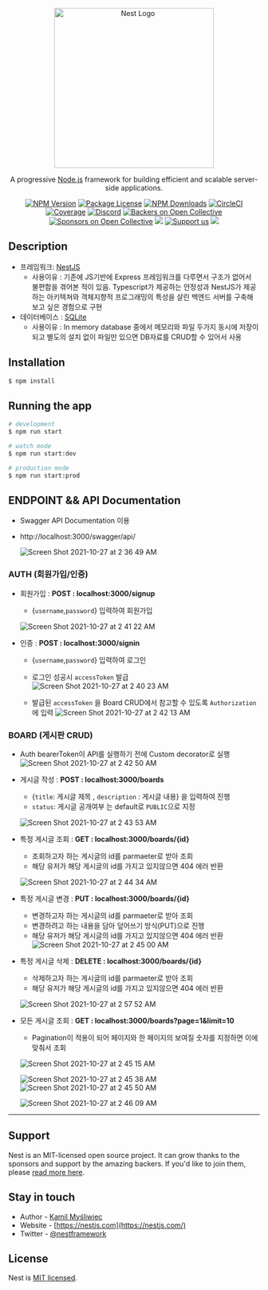 <p align="center">
  <a href="http://nestjs.com/" target="blank"><img src="https://nestjs.com/img/logo_text.svg" width="320" alt="Nest Logo" /></a>
</p>

[circleci-image]: https://img.shields.io/circleci/build/github/nestjs/nest/master?token=abc123def456
[circleci-url]: https://circleci.com/gh/nestjs/nest

  <p align="center">A progressive <a href="http://nodejs.org" target="_blank">Node.js</a> framework for building efficient and scalable server-side applications.</p>
    <p align="center">
<a href="https://www.npmjs.com/~nestjscore" target="_blank"><img src="https://img.shields.io/npm/v/@nestjs/core.svg" alt="NPM Version" /></a>
<a href="https://www.npmjs.com/~nestjscore" target="_blank"><img src="https://img.shields.io/npm/l/@nestjs/core.svg" alt="Package License" /></a>
<a href="https://www.npmjs.com/~nestjscore" target="_blank"><img src="https://img.shields.io/npm/dm/@nestjs/common.svg" alt="NPM Downloads" /></a>
<a href="https://circleci.com/gh/nestjs/nest" target="_blank"><img src="https://img.shields.io/circleci/build/github/nestjs/nest/master" alt="CircleCI" /></a>
<a href="https://coveralls.io/github/nestjs/nest?branch=master" target="_blank"><img src="https://coveralls.io/repos/github/nestjs/nest/badge.svg?branch=master#9" alt="Coverage" /></a>
<a href="https://discord.gg/G7Qnnhy" target="_blank"><img src="https://img.shields.io/badge/discord-online-brightgreen.svg" alt="Discord"/></a>
<a href="https://opencollective.com/nest#backer" target="_blank"><img src="https://opencollective.com/nest/backers/badge.svg" alt="Backers on Open Collective" /></a>
<a href="https://opencollective.com/nest#sponsor" target="_blank"><img src="https://opencollective.com/nest/sponsors/badge.svg" alt="Sponsors on Open Collective" /></a>
  <a href="https://paypal.me/kamilmysliwiec" target="_blank"><img src="https://img.shields.io/badge/Donate-PayPal-ff3f59.svg"/></a>
    <a href="https://opencollective.com/nest#sponsor"  target="_blank"><img src="https://img.shields.io/badge/Support%20us-Open%20Collective-41B883.svg" alt="Support us"></a>
  <a href="https://twitter.com/nestframework" target="_blank"><img src="https://img.shields.io/twitter/follow/nestframework.svg?style=social&label=Follow"></a>
</p>
  <!--[![Backers on Open Collective](https://opencollective.com/nest/backers/badge.svg)](https://opencollective.com/nest#backer)
  [![Sponsors on Open Collective](https://opencollective.com/nest/sponsors/badge.svg)](https://opencollective.com/nest#sponsor)-->

## Description

- 프레임워크: [NestJS](https://github.com/nestjs/nest) 
  - 사용이유 : 기존에 JS기반에 Express 프레임워크를 다루면서 구조가 없어서 불편함을 겪어본 적이 있음. Typescript가 제공하는 안정성과 NestJS가 제공하는 아키텍쳐와 객체지향적 프로그래밍의 특성을 살린 백엔드 서버를 구축해보고 싶은 경험으로 구현
- 데이터베이스 : [SQLite](https://github.com/sqlite/sqlite)
  - 사용이유 : In memory database 중에서 메모리와 파일 두가지 동시에 저장이 되고 별도의 설치 없이 파일만 있으면 DB자료를 CRUD할 수 있어서 사용  

## Installation

```bash
$ npm install
```

## Running the app

```bash
# development
$ npm run start

# watch mode
$ npm run start:dev

# production mode
$ npm run start:prod
```

## ENDPOINT && API Documentation 

- Swagger API Documentation 이용
- http://localhost:3000/swagger/api/ 

  ![Screen Shot 2021-10-27 at 2 36 49 AM](https://user-images.githubusercontent.com/78840341/138978188-3a3013ca-d16e-4ca6-a697-63d4138045ef.png)




### AUTH (회원가입/인증)



- 회원가입 : **POST :  localhost:3000/signup**
  - {`username`,`password`} 입력하여 회원가입  


  ![Screen Shot 2021-10-27 at 2 41 22 AM](https://user-images.githubusercontent.com/78840341/138978321-230f1cae-0efe-4fd5-80e2-22dce7186b62.png)


- 인증 : **POST : localhost:3000/signin**
  - {`username`,`password`} 입력하여 로그인 
  - 로그인 성공시 `accessToken` 발급 
	   ![Screen Shot 2021-10-27 at 2 40 23 AM](https://user-images.githubusercontent.com/78840341/138978267-6c48f692-fd2c-4698-9807-b5b58f55dd07.png)

  - 발급된 `accessToken` 을 Board CRUD에서 참고할 수 있도록  `Authorization`에 입력
  ![Screen Shot 2021-10-27 at 2 42 13 AM](https://user-images.githubusercontent.com/78840341/138979532-2bc1146b-2a33-48ef-841f-ac60dbcbf78d.png)



### BOARD (게시판 CRUD)

- Auth bearerToken이 API를 실행하기 전에 Custom decorator로 실행
  ![Screen Shot 2021-10-27 at 2 42 50 AM](https://user-images.githubusercontent.com/78840341/138979561-a263a60b-054c-48dc-b757-e5b708fa91c0.png)

- 게시글 작성 :  **POST :  localhost:3000/boards**
    - {`title`: 게시글 제목 , `description` : 게시글 내용} 을 입력하여 진행 
    - `status`: 게시글 공개여부 는 default로  `PUBLIC`으로 지정

  ![Screen Shot 2021-10-27 at 2 43 53 AM](https://user-images.githubusercontent.com/78840341/138979580-ba125293-145c-4c07-8b5e-c32961fd8aac.png)  

- 특정 게시글 조회  : **GET :  localhost:3000/boards/{id}**
    - 조회하고자 하는 게시글의 id를 parmaeter로 받아 조회 
    - 해당 유저가 해당 게시글의 id를 가지고 있지않으면 404 에러 반환

  ![Screen Shot 2021-10-27 at 2 44 34 AM](https://user-images.githubusercontent.com/78840341/138979612-a0a7553e-021b-458e-a012-613367ebce56.png)


- 특정 게시글 변경  : **PUT :  localhost:3000/boards/{id}**
    - 변경하고자 하는 게시글의 id를 parmaeter로 받아 조회 
    - 변경하려고 하는 내용을 담아 덮어쓰기 방식(PUT)으로 진행
    - 해당 유저가 해당 게시글의 id를 가지고 있지않으면 404 에러 반환
  ![Screen Shot 2021-10-27 at 2 45 00 AM](https://user-images.githubusercontent.com/78840341/138979660-1cad0895-cd22-4565-aa0a-fde8b709a284.png)


- 특정 게시글 삭제  : **DELETE :  localhost:3000/boards/{id}**  
    - 삭제하고자 하는 게시글의 id를 parmaeter로 받아 조회 
    - 해당 유저가 해당 게시글의 id를 가지고 있지않으면 404 에러 반환

  ![Screen Shot 2021-10-27 at 2 57 52 AM](https://user-images.githubusercontent.com/78840341/138979760-a874ef59-2a1d-4d64-9634-61c96ebcdf5a.png)

- 모든 게시글 조회 : **GET :  localhost:3000/boards?page=1&limit=10**
    - Pagination이 적용이 되어 페이지와 한 페이지의 보여질 숫자를 지정하면 이에 맞춰서 조회

  ![Screen Shot 2021-10-27 at 2 45 15 AM](https://user-images.githubusercontent.com/78840341/138979682-ace145e0-b263-4550-8ed3-63dbb6c6b2ff.png)

    ![Screen Shot 2021-10-27 at 2 45 38 AM](https://user-images.githubusercontent.com/78840341/138979712-8d483ce3-0dcc-4b0f-b620-746ca27d73e1.png)
  ![Screen Shot 2021-10-27 at 2 45 50 AM](https://user-images.githubusercontent.com/78840341/138979723-10f9ad71-cace-4178-80bb-a1cdb2540026.png)

    ![Screen Shot 2021-10-27 at 2 46 09 AM](https://user-images.githubusercontent.com/78840341/138979732-ffb1c0c1-ed7b-4dd9-bb09-e75f8c5f81c5.png)

----------------------------------

## Support

Nest is an MIT-licensed open source project. It can grow thanks to the sponsors and support by the amazing backers. If you'd like to join them, please [read more here](https://docs.nestjs.com/support).

## Stay in touch

- Author - [Kamil Myśliwiec](https://kamilmysliwiec.com)
- Website - [https://nestjs.com](https://nestjs.com/)
- Twitter - [@nestframework](https://twitter.com/nestframework)

## License

Nest is [MIT licensed](LICENSE).
